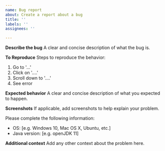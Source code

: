 ```yaml
---
name: Bug report
about: Create a report about a bug
title: ''
labels: ''
assignees: ''

---
```


**Describe the bug**
A clear and concise description of what the bug is.

**To Reproduce**
Steps to reproduce the behavior:
1. Go to '...'
2. Click on '....'
3. Scroll down to '....'
4. See error

**Expected behavior**
A clear and concise description of what you expected to happen.

**Screenshots**
If applicable, add screenshots to help explain your problem.

Please complete the following information:
 - OS: [e.g. Windows 10, Mac OS X, Ubuntu, etc.]
 - Java version: [e.g. openJDK 11]

**Additional context**
Add any other context about the problem here.
